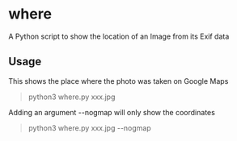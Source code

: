 # where
A Python script to show the location of an Image from its Exif data

## Usage

This shows the place where the photo was taken on Google Maps
> python3 where.py xxx.jpg

Adding an argument --nogmap will only show the coordinates
> python3 where.py xxx.jpg --nogmap
